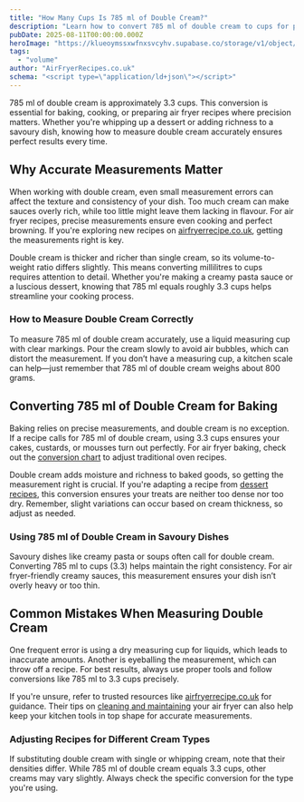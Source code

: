 ```yaml
---
title: "How Many Cups Is 785 ml of Double Cream?"
description: "Learn how to convert 785 ml of double cream to cups for perfect baking and cooking. Get accurate measurements in seconds!"
pubDate: 2025-08-11T00:00:00.000Z
heroImage: "https://klueoymssxwfnxsvcyhv.supabase.co/storage/v1/object/public/md/how-many-cups-is-785-ml-of-double-cream-9f334b45.webp"
tags:
  - "volume"
author: "AirFryerRecipes.co.uk"
schema: "<script type=\"application/ld+json\"></script>"
---
```


<p>785 ml of double cream is approximately 3.3 cups. This conversion is essential for baking, cooking, or preparing air fryer recipes where precision matters. Whether you're whipping up a dessert or adding richness to a savoury dish, knowing how to measure double cream accurately ensures perfect results every time.</p>

<h2>Why Accurate Measurements Matter</h2>  
<p>When working with double cream, even small measurement errors can affect the texture and consistency of your dish. Too much cream can make sauces overly rich, while too little might leave them lacking in flavour. For air fryer recipes, precise measurements ensure even cooking and perfect browning. If you're exploring new recipes on <a href=https://www.airfryerrecipe.co.uk/recipes>airfryerrecipe.co.uk</a>, getting the measurements right is key.</p>  

<p>Double cream is thicker and richer than single cream, so its volume-to-weight ratio differs slightly. This means converting millilitres to cups requires attention to detail. Whether you're making a creamy pasta sauce or a luscious dessert, knowing that 785 ml equals roughly 3.3 cups helps streamline your cooking process.</p>  

<h3>How to Measure Double Cream Correctly</h3>  
<p>To measure 785 ml of double cream accurately, use a liquid measuring cup with clear markings. Pour the cream slowly to avoid air bubbles, which can distort the measurement. If you don’t have a measuring cup, a kitchen scale can help—just remember that 785 ml of double cream weighs about 800 grams.</p>  

<h2>Converting 785 ml of Double Cream for Baking</h2>  
<p>Baking relies on precise measurements, and double cream is no exception. If a recipe calls for 785 ml of double cream, using 3.3 cups ensures your cakes, custards, or mousses turn out perfectly. For air fryer baking, check out the <a href=https://www.airfryerrecipe.co.uk/air-fryer-conversion-chart>conversion chart</a> to adjust traditional oven recipes.</p>  

<p>Double cream adds moisture and richness to baked goods, so getting the measurement right is crucial. If you're adapting a recipe from <a href=https://www.airfryerrecipe.co.uk/recipe-category/dessert>dessert recipes</a>, this conversion ensures your treats are neither too dense nor too dry. Remember, slight variations can occur based on cream thickness, so adjust as needed.</p>  

<h3>Using 785 ml of Double Cream in Savoury Dishes</h3>  
<p>Savoury dishes like creamy pasta or soups often call for double cream. Converting 785 ml to cups (3.3) helps maintain the right consistency. For air fryer-friendly creamy sauces, this measurement ensures your dish isn’t overly heavy or too thin.</p>  

<h2>Common Mistakes When Measuring Double Cream</h2>  
<p>One frequent error is using a dry measuring cup for liquids, which leads to inaccurate amounts. Another is eyeballing the measurement, which can throw off a recipe. For best results, always use proper tools and follow conversions like 785 ml to 3.3 cups precisely.</p>  

<p>If you're unsure, refer to trusted resources like <a href=https://www.airfryerrecipe.co.uk>airfryerrecipe.co.uk</a> for guidance. Their tips on <a href=https://www.airfryerrecipe.co.uk/air-fryer-cleaner>cleaning and maintaining</a> your air fryer can also help keep your kitchen tools in top shape for accurate measurements.</p>  

<h3>Adjusting Recipes for Different Cream Types</h3>  
<p>If substituting double cream with single or whipping cream, note that their densities differ. While 785 ml of double cream equals 3.3 cups, other creams may vary slightly. Always check the specific conversion for the type you're using.</p>